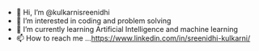 - 👋 Hi, I’m @kulkarnisreenidhi
- 👀 I’m interested in coding and problem solving 
- 🌱 I’m currently learning Artificial Intelligence and machine learning 
- 📫 How to reach me ...https://www.linkedin.com/in/sreenidhi-kulkarni/

<!---
kulkarnisreenidhi/kulkarnisreenidhi is a ✨ special ✨ repository because its `README.md` (this file) appears on your GitHub profile.
You can click the Preview link to take a look at your changes.
--->
